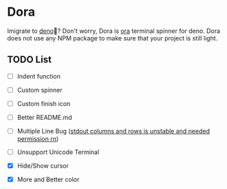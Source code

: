 # Dora

Imigrate to [deno](https://deno.land)🦕? 
Don't worry, Dora is [ora](https://github.com/sindresorhus/ora) terminal spinner for deno.
Dora does not use any NPM package to make sure that your project is still light.


## TODO List
- [ ] Indent function
- [ ] Custom spinner
- [ ] Custom finish icon 
- [ ] Better README.md
- [ ] Multiple Line Bug ([stdout columns and rows is unstable and needed permission rn](https://github.com/denoland/deno/pull/6520))
- [ ] Unsupport Unicode Terminal
- [x] Hide/Show cursor
- [x] More and Better color

